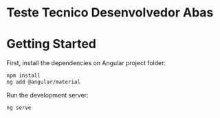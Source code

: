# Teste Tecnico Desenvolvedor Abas

# Getting Started
First, install the dependencies on Angular project folder:

```bash
npm install
ng add @angular/material
```

Run the development server:

```bash
ng serve
```

